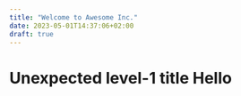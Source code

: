 ```yaml
---
title: "Welcome to Awesome Inc."
date: 2023-05-01T14:37:06+02:00
draft: true
---
```


# Unexpected level-1 title Hello
